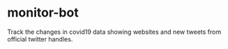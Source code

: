 # monitor-bot
Track the changes in covid19 data showing websites and new tweets from official twitter handles.
